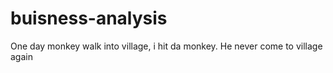 # buisness-analysis
One day monkey walk into village, i hit da monkey. He never come to village again
